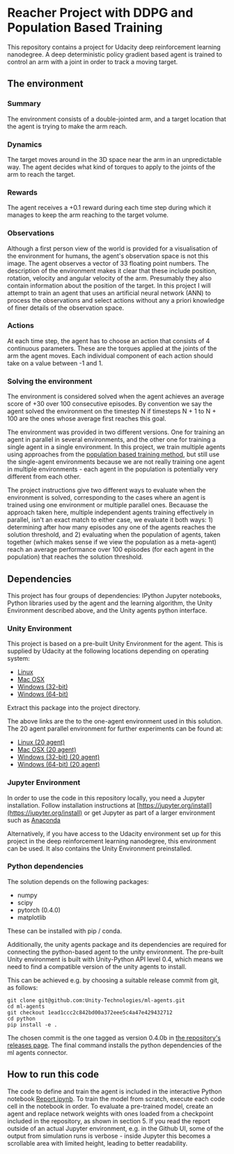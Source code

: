 # Reacher Project with DDPG and Population Based Training

This repository contains a project for Udacity deep reinforcement learning nanodegree. A deep deterministic policy gradient based agent is trained to control an arm with a joint in order to track a moving target.

## The environment

### Summary

The environment consists of a double-jointed arm, and a target location that the agent is trying to make the arm reach.

### Dynamics

The target moves around in the 3D space near the arm in an unpredictable way. The agent decides what kind of torques to apply to the joints of the arm to reach the target.

### Rewards

The agent receives a +0.1 reward during each time step during which it manages to keep the arm reaching to the target volume.

### Observations

Although a first person view of the world is provided for a visualisation of the environment for humans, the agent's observation space is not this image. The agent observes a vector of 33 floating point numbers. The description of the environment makes it clear that these include position, rotation, velocity and angular velocity of the arm. Presumably they also contain information about the position of the target. In this project I will attempt to train an agent that uses an artificial neural network (ANN) to process the observations and select actions without any a priori knowledge of finer details of the observation space.

### Actions

At each time step, the agent has to choose an action that consists of 4 continuous parameters. These are the torques applied at the joints of the arm the agent moves. Each individual component of each action should take on a value between -1 and 1.

### Solving the environment

The environment is considered solved when the agent achieves an average score of +30 over 100 consecutive episodes. By convention we say the agent solved the environment on the timestep N if timesteps N + 1 to N + 100 are the ones whose average first reaches this goal.

The environment was provided in two different versions. One for training an agent in parallel in several environments, and the other one for training a single agent in a single environment. In this project, we train multiple agents using approaches from the [population based training method](https://arxiv.org/abs/1711.09846), but still use the single-agent environments because we are not really training one agent in multiple environments - each agent in the population is potentially very different from each other.

The project instructions give two different ways to evaluate when the environment is solved, corresponding to the cases where an agent is trained using one environment or multiple parallel ones. Becauase the approach taken here, multiple independent agents training effectively in parallel, isn't an exact match to either case, we evaluate it both ways: 1) determining after how many episodes any one of the agents reaches the solution threshold, and 2) evaluating when the population of agents, taken together (which makes sense if we view the population as a meta-agent) reach an average performance over 100 episodes (for each agent in the population) that reaches the solution threshold.

## Dependencies

This project has four groups of dependencies: IPython Jupyter notebooks, Python libraries used by the agent and the learning algorithm, the Unity Environment described above, and the Unity agents python interface.

### Unity Environment

This project is based on a pre-built Unity Environment for the agent. This is supplied by Udacity at the following locations depending on operating system:

- [Linux](https://s3-us-west-1.amazonaws.com/udacity-drlnd/P2/Reacher/one_agent/Reacher_Linux.zip)
- [Mac OSX](https://s3-us-west-1.amazonaws.com/udacity-drlnd/P2/Reacher/one_agent/Reacher.app.zip)
- [Windows (32-bit)](https://s3-us-west-1.amazonaws.com/udacity-drlnd/P2/Reacher/one_agent/Reacher_Windows_x86.zip)
- [Windows (64-bit)](https://s3-us-west-1.amazonaws.com/udacity-drlnd/P2/Reacher/one_agent/Reacher_Windows_x86_64.zip)

Extract this package into the project directory.

The above links are the to the one-agent environment used in this solution. The 20 agent parallel environment for
further experiments can be found at:

- [Linux (20 agent)](https://s3-us-west-1.amazonaws.com/udacity-drlnd/P2/Reacher/Reacher_Linux.zip)
- [Mac OSX (20 agent)](https://s3-us-west-1.amazonaws.com/udacity-drlnd/P2/Reacher/Reacher.app.zip)
- [Windows (32-bit) (20 agent)](https://s3-us-west-1.amazonaws.com/udacity-drlnd/P2/Reacher/Reacher_Windows_x86.zip)
- [Windows (64-bit) (20 agent)](https://s3-us-west-1.amazonaws.com/udacity-drlnd/P2/Reacher/Reacher_Windows_x86_64.zip)

### Jupyter Environment

In order to use the code in this repository locally, you need a Jupyter installation. Follow installation instructions at [https://jupyter.org/install](https://jupyter.org/install) or get Jupyter as part of a larger environment such as [Anaconda](https://www.anaconda.com/)

Alternatively, if you have access to the Udacity environment set up for this project in the deep reinforcement learning nanodegree, this environment can be used. It also contains the Unity Environment preinstalled.

### Python dependencies

The solution depends on the following packages:
 - numpy
 - scipy
 - pytorch (0.4.0)
 - matplotlib

These can be installed with pip / conda.

Additionally, the unity agents package and its dependencies are required for connecting the python-based agent to the unity environment. The pre-built Unity environment is built with Unity-Python API level 0.4, which means we need to find a compatible version of the unity agents to install.

This can be achieved e.g. by choosing a suitable release commit from git, as follows:

```
git clone git@github.com:Unity-Technologies/ml-agents.git
cd ml-agents
git checkout 1ead1ccc2c842bd00a372eee5c4a47e429432712 
cd python
pip install -e .
```

The chosen commit is the one tagged as version 0.4.0b in [the repository's releases page](https://github.com/Unity-Technologies/ml-agents/releases). The final command installs the python dependencies of the ml agents connector.

## How to run this code

The code to define and train the agent is included in the interactive Python notebook [Report.ipynb](Report.ipynb). To train the model from scratch, execute each code cell in the notebook in order. To evaluate a pre-trained model, create an agent and replace network weights with ones loaded from a checkpoint included in the repository, as shown in section 5. If you read the report outside of an actual Jupyter environment, e.g. in the Github UI, some of the output from simulation runs is verbose - inside Jupyter this becomes a scrollable area with limited height, leading to better readability.
